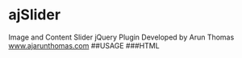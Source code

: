 # ajSlider
Image and Content Slider jQuery Plugin
Developed by Arun Thomas
www.ajarunthomas.com
##USAGE
###HTML
